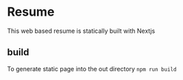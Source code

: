 # Resume

This web based resume is statically built with Nextjs

## build

To generate static page into the out directory
`npm run build`

